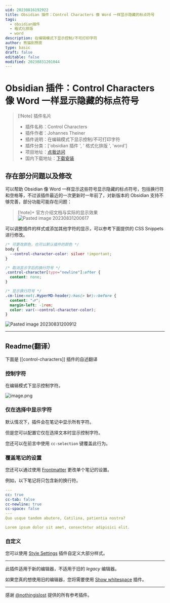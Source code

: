 ```yaml
---
uid: 20230816192922
title: Obsidian 插件：Control Characters 像 Word 一样显示隐藏的标点符号
tags:
  - obsidian插件
  - 格式化排版
  - word
description: 在编辑模式下显示控制/不可打印字符
author: 熊猫别熬夜
type: basic
draft: false
editable: false
modified: 20230831201044
---
```


# Obsidian 插件：Control Characters 像 Word 一样显示隐藏的标点符号

> [!Note] 插件名片
> - 插件名称：Control Characters
> - 插件作者：Johannes Theiner
> - 插件说明：在编辑模式下显示控制/不可打印字符
> - 插件分类：['obsidian 插件 ', ' 格式化排版 ', 'word']
> - 项目地址：[点我访问](https://github.com/joethei/obsidian-control-characters)
> - 国内下载地址：[下载安装](https://pkmer.cn/products/plugin/pluginMarket/?control-characters)

## 存在部分问题以及修改

可以帮助 Obsidian 像 Word 一样显示这些符号显示隐藏的标点符号，包括换行符和空格等，不过该插件最近的一次更新时一年前了，对新版本的 Obsidian 支持不够完善，部分功能可能存在问题：

> [!note]+ 官方介绍文档与实际的显示效果
> ![Pasted image 20230831200617](https://cdn.pkmer.cn/images/202309052127458.png!pkmer)

可以调整插件的样式或添加其他字符的显示，可以参考下面提供的 CSS Snippets 进行修改。

```css
/* 可更改颜色，也可以默认插件的颜色 */
body {
  --control-character-color: silver !important;
}

/* 取消显示字后的换行符号 */
.control-character[type="newline"]:after {
  content: none;
}

/* 显示换行符号 */
.cm-line:not(.HyperMD-header):has(> br)::before {
  content: "⮐";
  margin-left: -1rem;
  color: var(--control-character-color);
}
```

![Pasted image 20230831200912](https://cdn.pkmer.cn/images/202309052127040.png!pkmer)

---

## Readme(翻译）

下面是 [[control-characters]] 插件的自述翻译

### 控制字符

在编辑模式下显示控制字符。

![image.png](https://cdn.pkmer.cn/images/202309052129901.png!pkmer)

### 仅在选择中显示字符

默认情况下，插件会在笔记中显示所有字符。

但是您可以配置它仅在选择文本时显示控制字符。

您还可以在前言中使用 `cc-selection` 键覆盖此行为。

### 覆盖笔记的设置

您还可以通过使用 [Frontmatter](https://help.obsidian.md/Advanced+topics/YAML+front+matter) 更改单个笔记的设置。

例如，以下笔记将只包含新的换行符。

```yaml
---
cc: true
cc-tab: false
cc-newline: true
cc-space: false
---
Quo usque tandem abutere, Catilina, patientia nostra?

Lorem ipsum dolor sit amet, consectetur adipisici elit.
```

### 自定义

您可以使用 [Style Settings](https://github.com/mgmeyers/obsidian-style-settings) 插件自定义大部分样式。

---

此插件适用于新的编辑器，不适用于旧的 _legacy_ 编辑器。

如果您真的想使用旧的编辑器，您将需要使用 [Show whitespace](https://github.com/deathau/cm-show-whitespace-obsidian) 插件。

---

感谢 [@nothingislost](https://github.com/nothingislost) 提供的所有参考插件。
